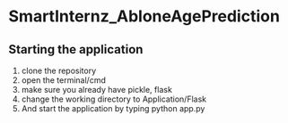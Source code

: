 # SmartInternz_AbloneAgePrediction



## Starting the application

1. clone the repository
2. open the terminal/cmd
3. make sure you already have pickle, flask
4. change the working directory to Application/Flask
5. And start the application by typing python app.py

